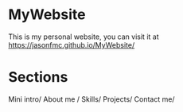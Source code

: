 # MyWebsite
This is my personal website, you can visit it at https://jasonfmc.github.io/MyWebsite/

# Sections 

Mini intro/
About me /
Skills/
Projects/
Contact me/
